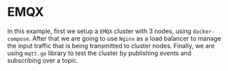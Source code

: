# EMQX

In this example, first we setup a ```EMQX``` cluster with 3 nodes, using ```docker-compose```. After that we are going to use ```Nginx``` as a
load balancer to manage the input traffic that is being transmitted to cluster nodes. Finally, we are using ```mqtt.go``` library to test the
cluster by publishing events and subscribing over a topic.
